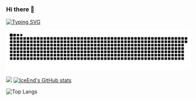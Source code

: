 ### Hi there 👋

[![Typing SVG](https://readme-typing-svg.demolab.com?font=Fira+Code&weight=200&pause=1000&center=true&vCenter=true&random=true&width=435&lines=%E4%BA%BA%E7%94%9F%E5%A4%A9%E5%9C%B0%E9%97%B4%EF%BC%8C%E8%8B%A5%E7%99%BD%E9%A9%B9%E8%BF%87%E9%9A%99%EF%BC%8C%E5%BF%BD%E7%84%B6%E8%80%8C%E5%B7%B2%E3%80%82)](https://git.io/typing-svg)

<picture>
  <source media="(prefers-color-scheme: dark)" srcset="https://raw.githubusercontent.com/Soanguy/Soanguy/output/github-contribution-grid-snake-dark.svg">
  <source media="(prefers-color-scheme: light)" srcset="https://raw.githubusercontent.com/Soanguy/Soanguy/output/github-contribution-grid-snake.svg">
  <img alt="github contribution grid snake animation" src="https://raw.githubusercontent.com/Soanguy/Soanguy/output/github-contribution-grid-snake.svg">
</picture>


![](https://github-readme-stats.vercel.app/api?username=soanguy)  [![IceEnd's GitHub stats](https://github-immortality.vercel.app/api?username=soanguy)](https://github.com/IceEnd)

![Top Langs](https://github-readme-stats.vercel.app/api/top-langs/?username=soanguy&layout=compact)


